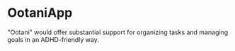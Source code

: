 # OotaniApp
"Ootani" would offer substantial support for organizing tasks and managing goals in an ADHD-friendly way.
